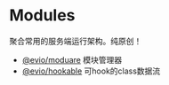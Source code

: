 # Modules

聚合常用的服务端运行架构。纯原创！

- [@evio/moduare](https://www.npmjs.com/@evio/moduare) 模块管理器
- [@evio/hookable](https://www.npmjs.com/@evio/hookable) 可hook的class数据流